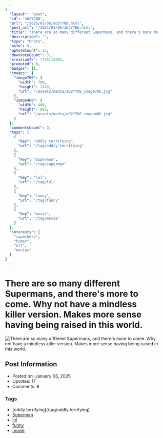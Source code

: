 ```yaml
---
{
  "layout": "post",
  "id": "aD2Y7NB",
  "url": "/2025/01/06/aD2Y7NB.html",
  "post_url": "/2025/01/06/aD2Y7NB.html",
  "title": "There are so many different Supermans, and there's more to come. Why not have a mindless killer version. Makes more sense having being raised in this world.",
  "description": "",
  "type": "Photo",
  "nsfw": 0,
  "upVoteCount": 17,
  "downVoteCount": 31,
  "creationTs": 1736114301,
  "promoted": 0,
  "badges": [],
  "images": {
    "image700": {
      "width": 700,
      "height": 1340,
      "url": "/assets/media/aD2Y7NB_image700.jpg"
    },
    "image460": {
      "width": 460,
      "height": 880,
      "url": "/assets/media/aD2Y7NB_image460.jpg"
    }
  },
  "commentsCount": 9,
  "tags": [
    {
      "key": "oddly terrifying",
      "url": "/tag/oddly-terrifying"
    },
    {
      "key": "Superman",
      "url": "/tag/superman"
    },
    {
      "key": "lol",
      "url": "/tag/lol"
    },
    {
      "key": "funny",
      "url": "/tag/funny"
    },
    {
      "key": "movie",
      "url": "/tag/movie"
    }
  ],
  "interests": [
    "superhero",
    "humor",
    "wtf",
    "movies"
  ]
}
---
```


# There are so many different Supermans, and there's more to come. Why not have a mindless killer version. Makes more sense having being raised in this world.

![There are so many different Supermans, and there's more to come. Why not have a mindless killer version. Makes more sense having being raised in this world.](/assets/media/aD2Y7NB_image700.jpg)

## Post Information

- Posted on: January 06, 2025
- Upvotes: 17
- Comments: 9

### Tags

- [oddly terrifying](/tag/oddly terrifying)
- [Superman](/tag/Superman)
- [lol](/tag/lol)
- [funny](/tag/funny)
- [movie](/tag/movie)
